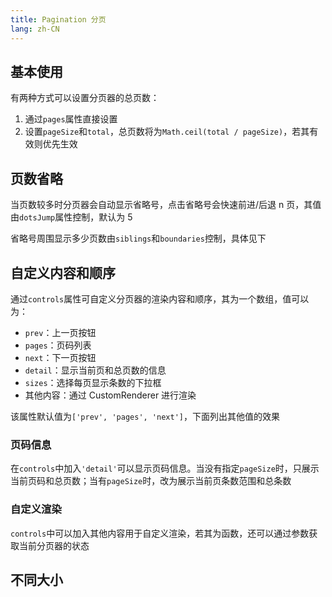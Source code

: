```yaml
---
title: Pagination 分页
lang: zh-CN
---
```


<CompThemePanel comp="pagination" includeContrast includeDisabled :other="{ pages: 3, current: 2 }" />

## 基本使用

有两种方式可以设置分页器的总页数：

1. 通过`pages`属性直接设置
2. 设置`pageSize`和`total`，总页数将为`Math.ceil(total / pageSize)`，若其有效则优先生效

<!-- @Code:basicUsage -->

## 页数省略

当页数较多时分页器会自动显示省略号，点击省略号会快速前进/后退 n 页，其值由`dotsJump`属性控制，默认为 5

省略号周围显示多少页数由`siblings`和`boundaries`控制，具体见下

<!-- @Code:dots -->

## 自定义内容和顺序

通过`controls`属性可自定义分页器的渲染内容和顺序，其为一个数组，值可以为：

- `prev`：上一页按钮
- `pages`：页码列表
- `next`：下一页按钮
- `detail`：显示当前页和总页数的信息
- `sizes`：选择每页显示条数的下拉框
- 其他内容：通过 CustomRenderer 进行渲染

该属性默认值为`['prev', 'pages', 'next']`，下面列出其他值的效果

### 页码信息

在`controls`中加入`'detail'`可以显示页码信息。当没有指定`pageSize`时，只展示当前页码和总页数；当有`pageSize`时，改为展示当前页条数范围和总条数

<!-- @Code:controls -->

### 自定义渲染

`controls`中可以加入其他内容用于自定义渲染，若其为函数，还可以通过参数获取当前分页器的状态

<!-- @Code:custom -->

## 不同大小

<!-- @Code:differentSizes -->

